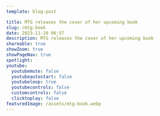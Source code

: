 ```yaml
---
template: blog-post

title: MTG releases the cover of her upcoming book
slug: /mtg-book
date: 2023-11-10 06:57
description: MTG releases the cover of her upcoming book
shareable: true
showZoom: true
showPageNav: true
spotlight:
youtube:
  youtubemute: false
  youtubeautostart: false
  youtubeloop: true
  youtubecontrols: false
  customcontrols: false
  clicktoplay: false
featuredImage: /assets/mtg-book.webp
---
```

